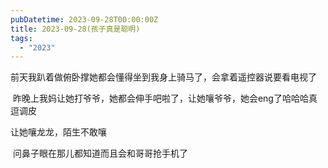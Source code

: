 ```yaml
---
pubDatetime: 2023-09-28T00:00:00Z
title: 2023-09-28(孩子真是聪明)
tags:
  - "2023"
---
```


前天我趴着做俯卧撑她都会懂得坐到我身上骑马了，会拿着遥控器说要看电视了

﻿
昨晚上我妈让她打爷爷，她都会伸手吧啦了，让她嚷爷爷，她会eng了哈哈哈真逗调皮

让她嚷龙龙，陌生不敢嚷

﻿
问鼻子眼在那儿都知道而且会和哥哥抢手机了


